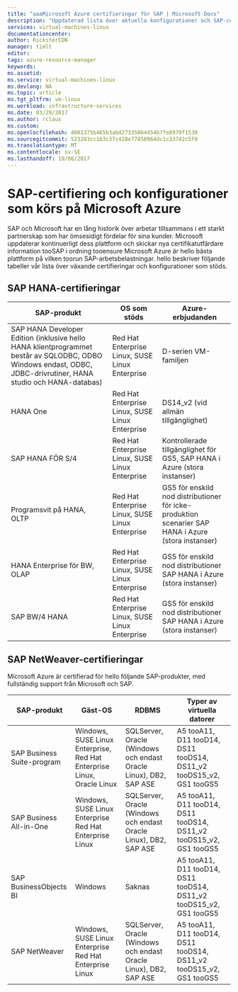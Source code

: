 ```yaml
---
title: "aaaMicrosoft Azure certifieringar för SAP | Microsoft Docs"
description: "Uppdaterad lista över aktuella konfigurationer och SAP-certifieringar på hello Azure-plattformen."
services: virtual-machines-linux
documentationcenter: 
author: RicksterCDN
manager: timlt
editor: 
tags: azure-resource-manager
keywords: 
ms.assetid: 
ms.service: virtual-machines-linux
ms.devlang: NA
ms.topic: article
ms.tgt_pltfrm: vm-linux
ms.workload: infrastructure-services
ms.date: 03/29/2017
ms.author: rclaus
ms.custom: 
ms.openlocfilehash: 4001375b465b3abd27335064454b7fe8979f1530
ms.sourcegitcommit: 523283cc1b3c37c428e77850964dc1c33742c5f0
ms.translationtype: MT
ms.contentlocale: sv-SE
ms.lasthandoff: 10/06/2017
---
```

# <a name="sap-certifications-and-configurations-running-on-microsoft-azure"></a>SAP-certifiering och konfigurationer som körs på Microsoft Azure

SAP och Microsoft har en lång historik över arbetar tillsammans i ett starkt partnerskap som har ömsesidigt fördelar för sina kunder. Microsoft uppdaterar kontinuerligt dess plattform och skickar nya certifikatutfärdare information tooSAP i ordning tooensure Microsoft Azure är hello bästa plattform på vilken toorun SAP-arbetsbelastningar. hello beskriver följande tabeller vår lista över växande certifieringar och konfigurationer som stöds. 

## <a name="sap-hana-certifications"></a>SAP HANA-certifieringar

| SAP-produkt | OS som stöds | Azure-erbjudanden |
| --- | --- | --- |
| SAP HANA Developer Edition (inklusive hello HANA klientprogrammet består av SQLODBC, ODBO Windows endast, ODBC, JDBC-drivrutiner, HANA studio och HANA-databas) |Red Hat Enterprise Linux, SUSE Linux Enterprise | D-serien VM-familjen |
| HANA One |Red Hat Enterprise Linux, SUSE Linux Enterprise |DS14_v2 (vid allmän tillgänglighet) |
| SAP HANA FÖR S/4 |Red Hat Enterprise Linux, SUSE Linux Enterprise |Kontrollerade tillgänglighet för GS5, SAP HANA i Azure (stora instanser) |
| Programsvit på HANA, OLTP |Red Hat Enterprise Linux, SUSE Linux Enterprise |GS5 för enskild nod distributioner för icke-produktion scenarier SAP HANA i Azure (stora instanser) |
| HANA Enterprise för BW, OLAP |Red Hat Enterprise Linux, SUSE Linux Enterprise |GS5 för enskild nod distributioner SAP HANA i Azure (stora instanser) |
| SAP BW/4 HANA |Red Hat Enterprise Linux, SUSE Linux Enterprise |GS5 för enskild nod distributioner SAP HANA i Azure (stora instanser) |

## <a name="sap-netweaver-certifications"></a>SAP NetWeaver-certifieringar
Microsoft Azure är certifierad för hello följande SAP-produkter, med fullständig support från Microsoft och SAP.

| SAP-produkt | Gäst-OS | RDBMS | Typer av virtuella datorer |
| --- | --- | --- | --- |
| SAP Business Suite-program |Windows, SUSE Linux Enterprise, Red Hat Enterprise Linux, Oracle Linux |SQLServer, Oracle (Windows och endast Oracle Linux), DB2, SAP ASE |A5 tooA11, D11 tooD14, DS11 tooDS14, DS11_v2 tooDS15_v2, GS1 tooGS5 |
| SAP Business All-in-One |Windows, SUSE Linux Enterprise Red Hat Enterprise Linux |SQLServer, Oracle (Windows och endast Oracle Linux), DB2, SAP ASE |A5 tooA11, D11 tooD14, DS11 tooDS14, DS11_v2 tooDS15_v2, GS1 tooGS5 |
| SAP BusinessObjects BI |Windows |Saknas |A5 tooA11, D11 tooD14, DS11 tooDS14, DS11_v2 tooDS15_v2, GS1 tooGS5 |
| SAP NetWeaver |Windows, SUSE Linux Enterprise Red Hat Enterprise Linux |SQLServer, Oracle (Windows och endast Oracle Linux), DB2, SAP ASE |A5 tooA11, D11 tooD14, DS11 tooDS14, DS11_v2 tooDS15_v2, GS1 tooGS5 |
